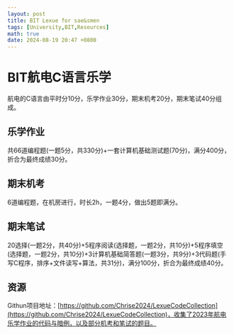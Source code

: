 ```yaml
---
layout: post
title: BIT Lexue for sae&smen
tags: [University,BIT,Resources]
math: true
date: 2024-08-19 20:47 +0800
--- 
```


# BIT航电C语言乐学

航电的C语言由平时分10分，乐学作业30分，期末机考20分，期末笔试40分组成。

## 乐学作业

共66道编程题(一题5分，共330分)+一套计算机基础测试题(70分)，满分400分，折合为最终成绩30分。

## 期末机考

6道编程题，在机房进行，时长2h，一题4分，做出5题即满分。

## 期末笔试

20选择(一题2分，共40分)+5程序阅读(选择题，一题2分，共10分)+5程序填空(选择题，一题2分，共10分)+3计算机基础简答题(一题3分，共9分)+3代码题(手写C程序，排序+文件读写+算法，共31分)，满分100分，折合为最终成绩40分。

## 资源

Githun项目地址：[https://github.com/Chrise2024/LexueCodeCollection](https://github.com/Chrise2024/LexueCodeCollection)，收集了2023年航电乐学作业的代码与暗例，以及部分机考和笔试的题目。